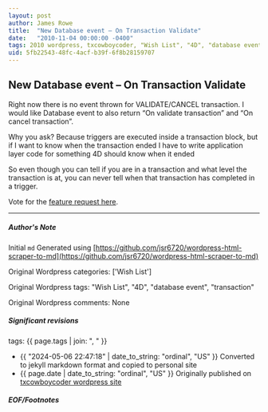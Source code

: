 ```yaml
---
layout: post
author: James Rowe
title:  "New Database event – On Transaction Validate"
date:   "2010-11-04 00:00:00 -0400"
tags: 2010 wordpress, txcowboycoder, "Wish List", "4D", "database event", "transaction"
uid: 5fb22543-48fc-4acf-b39f-6f8b28159707
---
```



## New Database event – On Transaction Validate


Right now there is no event thrown for VALIDATE/CANCEL transaction. I would like Database event to also return “On validate transaction” and “On cancel transaction”. 


Why you ask? Because triggers are executed inside a transaction block, but if I want to know when the transaction ended I have to write application layer code for something 4D should know when it ended


So even though you can tell if you are in a transaction and what level the transaction is at, you can never tell when that transaction has completed in a trigger.


Vote for the [feature request here](http://forums.4d.fr/Post/EN/4622327/1/4622328).




---

##### Author's Note

Initial `md` Generated using [https://github.com/jsr6720/wordpress-html-scraper-to-md](https://github.com/jsr6720/wordpress-html-scraper-to-md)

Original Wordpress categories: ['Wish List']

Original Wordpress tags: "Wish List", "4D", "database event", "transaction"

Original Wordpress comments: None

##### Significant revisions

tags: {{ page.tags | join: ", " }} <!-- todo move this somewhere -->

- {{ "2024-05-06 22:47:18" | date_to_string: "ordinal", "US" }} Converted to jekyll markdown format and copied to personal site
- {{ page.date | date_to_string: "ordinal", "US" }} Originally published on [txcowboycoder wordpress site](https://txcowboycoder.wordpress.com/2010/11/04/new-database-event-on-transaction-validate/)

##### EOF/Footnotes


